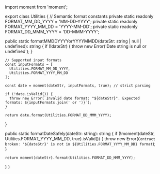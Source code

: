 import moment from 'moment';

export class Utilities {
  // Semantic format constants
  private static readonly FORMAT_MM_DD_YYYY = 'MM-DD-YYYY';
  private static readonly FORMAT_YYYY_MM_DD = 'YYYY-MM-DD';
  private static readonly FORMAT_DD_MMM_YYYY = 'DD-MMM-YYYY';

  public static formatMMDDYYYYorYYYYMMDD(dateStr: string | null | undefined): string {
    if (!dateStr) {
      throw new Error('Date string is null or undefined');
    }

    // Supported input formats
    const inputFormats = [
      Utilities.FORMAT_MM_DD_YYYY,
      Utilities.FORMAT_YYYY_MM_DD
    ];

    const date = moment(dateStr, inputFormats, true); // strict parsing

    if (!date.isValid()) {
      throw new Error(`Invalid date format: "${dateStr}". Expected formats: ${inputFormats.join(' or ')}`);
    }

    return date.format(Utilities.FORMAT_DD_MMM_YYYY);
  }

  public static formatDateSafely(dateStr: string): string {
    if (!moment(dateStr, Utilities.FORMAT_YYYY_MM_DD, true).isValid()) {
      throw new Error(`Contract broken: '${dateStr}' is not in ${Utilities.FORMAT_YYYY_MM_DD} format`);
    }

    return moment(dateStr).format(Utilities.FORMAT_DD_MMM_YYYY);
  }
}
